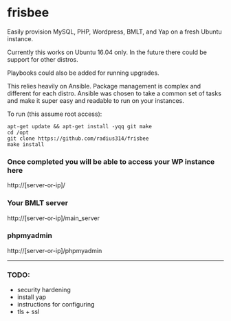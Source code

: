 # frisbee

Easily provision MySQL, PHP, Wordpress, BMLT, and Yap on a fresh Ubuntu instance.

Currently this works on Ubuntu 16.04 only.  In the future there could be support for other distros.

Playbooks could also be added for running upgrades.

This relies heavily on Ansible.  Package management is complex and different for each distro.  Ansible was chosen to take a common set of tasks and make it super easy and readable to run on your instances.

To run (this assume root access):

```shell
apt-get update && apt-get install -yqq git make
cd /opt
git clone https://github.com/radius314/frisbee
make install
```

### Once completed you will be able to access your WP instance here
http://[server-or-ip]/

### Your BMLT server
http://[server-or-ip]/main_server

### phpmyadmin
http://[server-or-ip]/phpmyadmin

---

### TODO:
* security hardening
* install yap
* instructions for configuring
* tls + ssl